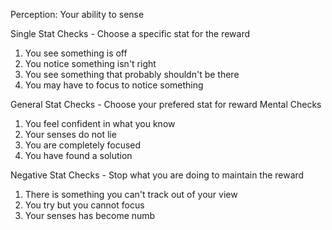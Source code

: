 Perception: Your ability to sense

Single Stat Checks - Choose a specific stat for the reward
1. You see something is off
2. You notice something isn't right
3. You see something that probably shouldn't be there
4. You may have to focus to notice something

General Stat Checks - Choose your prefered stat for reward
Mental Checks
1. You feel confident in what you know
2. Your senses do not lie
3. You are completely focused
4. You have found a solution

Negative Stat Checks - Stop what you are doing to maintain the reward 
1. There is something you can't track out of your view
2. You try but you cannot focus
3. Your senses has become numb